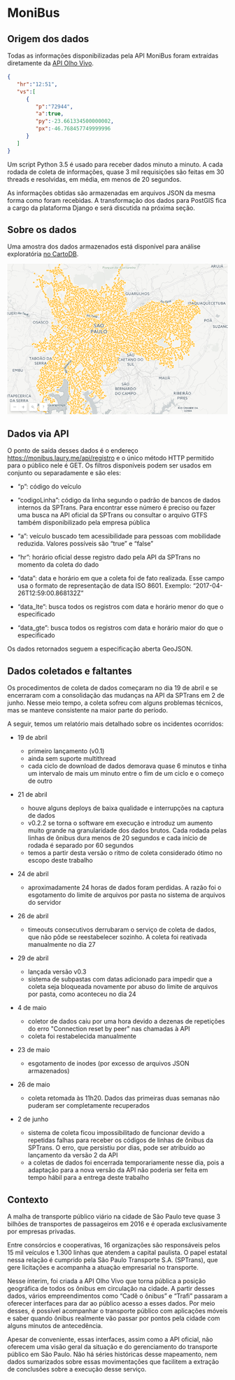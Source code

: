 # MoniBus

## Origem dos dados
Todas as informações disponibilizadas pela API MoniBus foram extraídas diretamente da [API Olho Vivo](http://olhovivo.sptrans.com.br/).

```json
{
   "hr":"12:51",
   "vs":[
      {
         "p":"72944",
         "a":true,
         "py":-23.661334500000002,
         "px":-46.768457749999996
      }
   ]
}
```

Um script Python 3.5 é usado para receber dados minuto a minuto. A cada rodada de coleta de informações, quase 3 mil requisições são feitas em 30 threads e resolvidas, em média, em menos de 20 segundos.

As informações obtidas são armazenadas em arquivos JSON da mesma forma como foram recebidas. A transformação dos dados para PostGIS fica a cargo da plataforma Django e será discutida na próxima seção.

## Sobre os dados
Uma amostra dos dados armazenados está disponível para análise exploratória [no CartoDB](https://laurybueno.carto.com/builder/0828ce18-ab57-4681-8655-2d6b0146818f/).

![mapa monibus](docs/img/monibus-carto-20170624.png)


## Dados via API
O ponto de saída desses dados é o endereço https://monibus.laury.me/api/registro e o único método HTTP permitido para o público nele é GET. Os filtros disponíveis podem ser usados em conjunto ou separadamente e são eles:

- “p”: código do veículo

- “codigoLinha”: código da linha segundo o padrão de bancos de dados internos da SPTrans. Para encontrar esse número é preciso ou fazer uma busca na API oficial da SPTrans ou consultar o arquivo GTFS também disponibilizado pela empresa pública

- “a”: veículo buscado tem acessibilidade para pessoas com mobilidade reduzida. Valores possíveis são “true” e “false”

- “hr”: horário oficial desse registro dado pela API da SPTrans no momento da coleta do dado

- “data”: data e horário em que a coleta foi de fato realizada. Esse campo usa o formato de representação de data ISO 8601. Exemplo: “2017-04-26T12:59:00.868132Z”

- “data_lte”: busca todos os registros com data e horário menor do que o especificado

- “data_gte”: busca todos os registros com data e horário maior do que o especificado

Os dados retornados seguem a especificação aberta GeoJSON.

## Dados coletados e faltantes
Os procedimentos de coleta de dados começaram no dia 19 de abril e se encerraram com a consolidação das mudanças na API da SPTrans em 2 de junho. Nesse meio tempo, a coleta sofreu com alguns problemas técnicos, mas se manteve consistente na maior parte do período.

A seguir, temos um relatório mais detalhado sobre os incidentes ocorridos:

- 19 de abril
  - primeiro lançamento (v0.1)
  - ainda sem suporte multithread
  - cada ciclo de download de dados demorava quase 6 minutos e tinha um intervalo de mais um minuto entre o fim de um ciclo e o começo de outro


- 21 de abril
  - houve alguns deploys de baixa qualidade e interrupções na captura de dados
  - v0.2.2 se torna o software em execução e introduz um aumento muito grande na granularidade dos dados brutos. Cada rodada pelas linhas de ônibus dura menos de 20 segundos e cada início de rodada é separado por 60 segundos
  - temos a partir desta versão o ritmo de coleta considerado ótimo no escopo deste trabalho


- 24 de abril
  - aproximadamente 24 horas de dados foram perdidas. A razão foi o esgotamento do limite de arquivos por pasta no sistema de arquivos do servidor


- 26 de abril
  - timeouts consecutivos derrubaram o serviço de coleta de dados, que não pôde se reestabelecer sozinho. A coleta foi reativada manualmente no dia 27


- 29 de abril
  - lançada versão v0.3
  - sistema de subpastas com datas adicionado para impedir que a coleta seja bloqueada novamente por abuso do limite de arquivos por pasta, como aconteceu no dia 24


- 4 de maio
  - coletor de dados caiu por uma hora devido a dezenas de repetições do erro "Connection reset by peer" nas chamadas à API
  - coleta foi restabelecida manualmente


- 23 de maio
  - esgotamento de inodes (por excesso de arquivos JSON armazenados)


- 26 de maio
  - coleta retomada às 11h20. Dados das primeiras duas semanas não puderam ser completamente recuperados


- 2 de junho
  - sistema de coleta ficou impossibilitado de funcionar devido a repetidas falhas para receber os códigos de linhas de ônibus da SPTrans. O erro, que persistiu por dias, pode ser atribuído ao lançamento da versão 2 da API
  - a coletas de dados foi encerrada temporariamente nesse dia, pois a adaptação para a nova versão da API não poderia ser feita em tempo hábil para a entrega deste trabalho


## Contexto
A malha de transporte público viário na cidade de São Paulo teve quase 3 bilhões de transportes de passageiros em 2016 e é operada exclusivamente por empresas privadas.

Entre consórcios e cooperativas, 16 organizações são responsáveis pelos 15 mil veículos e 1.300 linhas que atendem a capital paulista. O papel estatal nessa relação é cumprido pela São Paulo Transporte S.A. (SPTrans), que gere licitações e acompanha a atuação empresarial no transporte.

Nesse ínterim, foi criada a API Olho Vivo que torna pública a posição geográfica de todos os ônibus em circulação na cidade. A partir desses dados, vários empreendimentos como “Cadê o ônibus” e “Trafi” passaram a oferecer interfaces para dar ao público acesso a esses dados.  Por meio desses, é possível acompanhar o transporte público com aplicações móveis e saber quando ônibus realmente vão passar por pontos pela cidade com alguns minutos de antecedência.

Apesar de conveniente, essas interfaces, assim como a API oficial, não oferecem uma visão geral da situação e do gerenciamento do transporte público em São Paulo. Não há séries históricas desse mapeamento, nem dados sumarizados sobre essas movimentações que facilitem a extração de conclusões sobre a execução desse serviço.
